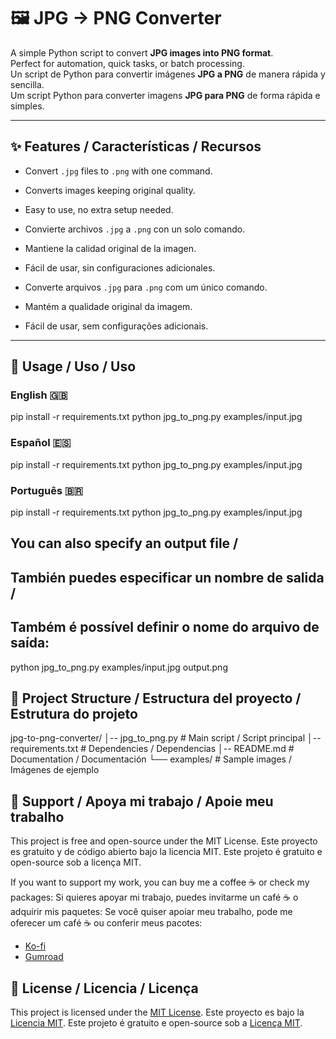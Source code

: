 # 🖼️ JPG → PNG Converter

A simple Python script to convert **JPG images into PNG format**.  
Perfect for automation, quick tasks, or batch processing.  
Un script de Python para convertir imágenes **JPG a PNG** de manera rápida y sencilla.  
Um script Python para converter imagens **JPG para PNG** de forma rápida e simples.

---

## ✨ Features / Características / Recursos
- Convert `.jpg` files to `.png` with one command.
- Converts images keeping original quality.
- Easy to use, no extra setup needed.

- Convierte archivos `.jpg` a `.png` con un solo comando.
- Mantiene la calidad original de la imagen.
- Fácil de usar, sin configuraciones adicionales.

- Converte arquivos `.jpg` para `.png` com um único comando.
- Mantém a qualidade original da imagem.
- Fácil de usar, sem configurações adicionais.

---

## 🚀 Usage / Uso / Uso

### English 🇬🇧

pip install -r requirements.txt
python jpg_to_png.py examples/input.jpg

### Español 🇪🇸

pip install -r requirements.txt
python jpg_to_png.py examples/input.jpg

### Português 🇧🇷

pip install -r requirements.txt
python jpg_to_png.py examples/input.jpg

## You can also specify an output file /
## También puedes especificar un nombre de salida / 
## Também é possível definir o nome do arquivo de saída:

python jpg_to_png.py examples/input.jpg output.png

## 📂 Project Structure / Estructura del proyecto / Estrutura do projeto

jpg-to-png-converter/
│-- jpg_to_png.py       # Main script / Script principal
│-- requirements.txt    # Dependencies / Dependencias
│-- README.md           # Documentation / Documentación
└── examples/           # Sample images / Imágenes de ejemplo

## 💖 Support / Apoya mi trabajo / Apoie meu trabalho

This project is free and open-source under the MIT License.
Este proyecto es gratuito y de código abierto bajo la licencia MIT.
Este projeto é gratuito e open-source sob a licença MIT.

If you want to support my work, you can buy me a coffee ☕ or check my packages:
Si quieres apoyar mi trabajo, puedes invitarme un café ☕ o adquirir mis paquetes:
Se você quiser apoiar meu trabalho, pode me oferecer um café ☕ ou conferir meus pacotes:

- [Ko-fi](https://ko-fi.com/elflacorex)  
- [Gumroad](https://elflacorex.gumroad.com/l/JPG_PNG_Converter)

## 📄 License / Licencia / Licença

This project is licensed under the [MIT License](https://opensource.org/licenses/MIT). 
Este proyecto es bajo la [Licencia MIT](https://opensource.org/licenses/MIT). 
Este projeto é gratuito e open-source sob a [Licença MIT](https://opensource.org/licenses/MIT).
